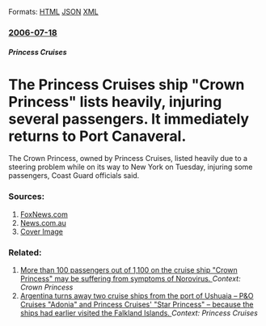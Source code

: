 
Formats: [HTML](/news/2006/07/18/the-princess-cruises-ship-crown-princess-lists-heavily-injuring-several-passengers-it-immediately-returns-to-port-canaveral.html)  [JSON](/news/2006/07/18/the-princess-cruises-ship-crown-princess-lists-heavily-injuring-several-passengers-it-immediately-returns-to-port-canaveral.json)  [XML](/news/2006/07/18/the-princess-cruises-ship-crown-princess-lists-heavily-injuring-several-passengers-it-immediately-returns-to-port-canaveral.xml)  

### [2006-07-18](/news/2006/07/18/index.md)

##### Princess Cruises
#  The Princess Cruises ship "Crown Princess" lists heavily, injuring several passengers. It immediately returns to Port Canaveral. 

The Crown Princess, owned by Princess Cruises, listed heavily due to a steering problem while on its way to New York on Tuesday, injuring some passengers, Coast Guard officials said.


### Sources:

1. [FoxNews.com](http://www.foxnews.com/story/0,2933,204274,00.html)
2. [News.com.au](http://www.news.com.au/story/0,10117,19849953-38198,00.html)
2. [Cover Image](http://www.foxnews.com/content/dam/fox-news/logo/og-fn-foxnews.jpg)

### Related:

1. [More than 100 passengers out of 1,100 on the cruise ship "Crown Princess" may be suffering from symptoms of Norovirus. ](/news/2015/04/14/more-than-100-passengers-out-of-1-100-on-the-cruise-ship-crown-princess-may-be-suffering-from-symptoms-of-norovirus.md) _Context: Crown Princess_
2. [Argentina turns away two cruise ships from the port of Ushuaia &ndash; P&O Cruises "Adonia" and Princess Cruises' "Star Princess" &ndash; because the ships had earlier visited the Falkland Islands. ](/news/2012/02/27/argentina-turns-away-two-cruise-ships-from-the-port-of-ushuaia-ndash-p-o-cruises-adonia-and-princess-cruises-star-princess-ndash-be.md) _Context: Princess Cruises_
